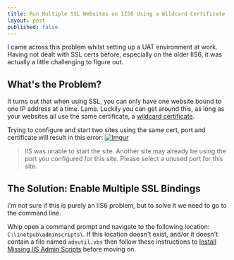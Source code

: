 ```yaml
---
title: Run Multiple SSL Websites on IIS6 Using a Wildcard Certificate
layout: post
published: false
---
```


I came across this problem whilst setting up a UAT environment at work. Having not dealt with SSL certs before, especially on the older IIS6, it was actually a little challenging to figure out.

## What's the Problem? ##
It turns out that when using SSL, you can only have one website bound to one IP address at a time. Lame. Luckily you can get around this, as long as your websites all use the same certificate, a [wildcard certificate](http://en.wikipedia.org/wiki/Wildcard_certificate).

Trying to configure and start two sites using the same cert, port and certificate will result in this error:
[![Imgur](http://i.imgur.com/D3D3g.png)](http://i.imgur.com/D3D3g)

> IIS was unable to start the site. Another site may already be using the port you configured for this site. Please select a unused port for this site.

## The Solution: Enable Multiple SSL Bindings ##

I'm not sure if this is purely an IIS6 problem, but to solve it we need to go to the command line.

Whip open a command prompt and navigate to the following location:
`C:\inetpub\adminscripts\`. If this location doesn't exist, and/or it doesn't contain a file named `adsutil.vbs` then follow these instructions to [Install Missing IIS Admin Scripts](http://www.exactsoftware.com/docs/docview.aspx?documentid=%7B0066f7b8-89a1-4011-80a0-0bd1755899ea%7D&NoHeader=1&NoSubject=1) before moving on.
